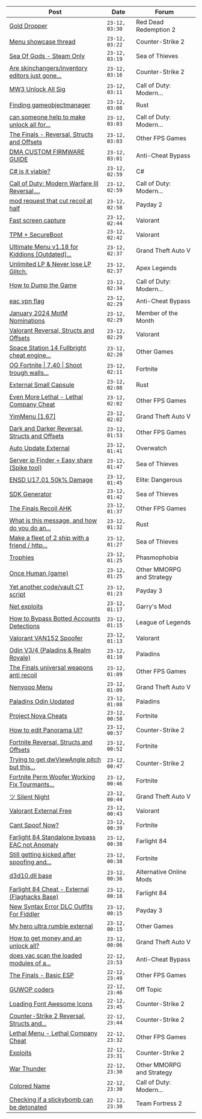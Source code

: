 |Post|Date|Forum|
|----|----|-----|
|[Gold Dropper](https://www.unknowncheats.me/forum/red-dead-redemption-2-a/567212-gold-dropper.html)|`23-12, 03:30`|Red Dead Redemption 2|
|[Menu showcase thread](https://www.unknowncheats.me/forum/counter-strike-2-a/605536-menu-showcase-thread.html)|`23-12, 03:22`|Counter-Strike 2|
|[Sea Of Gods - Steam Only](https://www.unknowncheats.me/forum/sea-of-thieves/614719-sea-gods-steam.html)|`23-12, 03:19`|Sea of Thieves|
|[Are skinchangers/inventory editors just gone...](https://www.unknowncheats.me/forum/counter-strike-2-a/616217-skinchangers-inventory-editors-gone.html)|`23-12, 03:16`|Counter-Strike 2|
|[MW3 Unlock All Sig](https://www.unknowncheats.me/forum/call-of-duty-modern-warfare-iii/613992-mw3-unlock-sig.html)|`23-12, 03:11`|Call of Duty: Modern...|
|[Finding gameobjectmanager](https://www.unknowncheats.me/forum/rust/601075-finding-gameobjectmanager.html)|`23-12, 03:08`|Rust|
|[can someone help to make unlock all for...](https://www.unknowncheats.me/forum/call-of-duty-modern-warfare-iii/616351-help-unlock-mw3-warzone.html)|`23-12, 03:03`|Call of Duty: Modern...|
|[The Finals - Reversal, Structs and Offsets](https://www.unknowncheats.me/forum/other-fps-games/516372-finals-reversal-structs-offsets.html)|`23-12, 03:03`|Other FPS Games|
|[DMA CUSTOM FIRMWARE GUIDE](https://www.unknowncheats.me/forum/anti-cheat-bypass/613135-dma-custom-firmware-guide.html)|`23-12, 03:01`|Anti-Cheat Bypass|
|[C# is it viable?](https://www.unknowncheats.me/forum/c-/616104-viable.html)|`23-12, 02:59`|C#|
|[Call of Duty: Modern Warfare III Reversal,...](https://www.unknowncheats.me/forum/call-of-duty-modern-warfare-iii/605287-call-duty-modern-warfare-iii-reversal-structs-offsets.html)|`23-12, 02:59`|Call of Duty: Modern...|
|[mod request that cut recoil at half](https://www.unknowncheats.me/forum/payday-2-a/616199-mod-request-cut-recoil-half.html)|`23-12, 02:58`|Payday 2|
|[Fast screen capture](https://www.unknowncheats.me/forum/valorant/616349-fast-screen-capture.html)|`23-12, 02:44`|Valorant|
|[TPM + SecureBoot](https://www.unknowncheats.me/forum/valorant/616347-tpm-secureboot.html)|`23-12, 02:42`|Valorant|
|[Ultimate Menu v1.18 for Kiddions \[Outdated\]...](https://www.unknowncheats.me/forum/grand-theft-auto-v/616283-ultimate-menu-v1-18-kiddions-outdated-yimmenu-updated.html)|`23-12, 02:37`|Grand Theft Auto V|
|[Unlimited LP & Never lose LP Glitch.](https://www.unknowncheats.me/forum/apex-legends/610648-unlimited-lp-lose-lp-glitch.html)|`23-12, 02:37`|Apex Legends|
|[How to Dump the Game](https://www.unknowncheats.me/forum/call-of-duty-modern-warfare-iii/616296-dump-game.html)|`23-12, 02:34`|Call of Duty: Modern...|
|[eac vpn flag](https://www.unknowncheats.me/forum/anti-cheat-bypass/616345-eac-vpn-flag.html)|`23-12, 02:29`|Anti-Cheat Bypass|
|[January 2024 MotM Nominations](https://www.unknowncheats.me/forum/member-of-the-month/615798-january-2024-motm-nominations.html)|`23-12, 02:29`|Member of the Month|
|[Valorant Reversal, Structs and Offsets](https://www.unknowncheats.me/forum/valorant/385792-valorant-reversal-structs-offsets.html)|`23-12, 02:29`|Valorant|
|[Space Station 14 Fullbright cheat engine...](https://www.unknowncheats.me/forum/other-games/615067-space-station-14-fullbright-cheat-engine-table.html)|`23-12, 02:20`|Other Games|
|[OG Fortnite \| 7.40 \| Shoot trough walls...](https://www.unknowncheats.me/forum/fortnite/614272-og-fortnite-7-40-shoot-trough-walls-exploit.html)|`23-12, 02:11`|Fortnite|
|[External Small Capsule](https://www.unknowncheats.me/forum/rust/616286-external-capsule.html)|`23-12, 02:08`|Rust|
|[Even More Lethal - Lethal Company Cheat](https://www.unknowncheats.me/forum/other-fps-games/614846-lethal-lethal-company-cheat.html)|`23-12, 02:02`|Other FPS Games|
|[YimMenu \[1.67\]](https://www.unknowncheats.me/forum/grand-theft-auto-v/476972-yimmenu-1-67-a.html)|`23-12, 02:02`|Grand Theft Auto V|
|[Dark and Darker Reversal, Structs and Offsets](https://www.unknowncheats.me/forum/other-fps-games/562724-dark-darker-reversal-structs-offsets.html)|`23-12, 01:53`|Other FPS Games|
|[Auto Update External](https://www.unknowncheats.me/forum/overwatch/614771-auto-update-external.html)|`23-12, 01:41`|Overwatch|
|[Server ip Finder + Easy share (Spike tool)](https://www.unknowncheats.me/forum/sea-of-thieves/616337-server-ip-finder-easy-share-spike-tool.html)|`23-12, 01:47`|Sea of Thieves|
|[ENSD U17.01 50k% Damage](https://www.unknowncheats.me/forum/elite-dangerous/615946-ensd-u17-01-50k-damage.html)|`23-12, 01:45`|Elite: Dangerous|
|[SDK Generator](https://www.unknowncheats.me/forum/sea-of-thieves/615618-sdk-generator.html)|`23-12, 01:42`|Sea of Thieves|
|[The Finals Recoil AHK](https://www.unknowncheats.me/forum/other-fps-games/614453-finals-recoil-ahk.html)|`23-12, 01:37`|Other FPS Games|
|[What is this message, and how do you do an...](https://www.unknowncheats.me/forum/rust/616335-message-infinite-jump.html)|`23-12, 01:32`|Rust|
|[Make a fleet of 2 ship with a friend / http...](https://www.unknowncheats.me/forum/sea-of-thieves/605700-fleet-2-ship-friend-http-api-network-analysis.html)|`23-12, 01:27`|Sea of Thieves|
|[Trophies](https://www.unknowncheats.me/forum/phasmophobia/602385-trophies.html)|`23-12, 01:25`|Phasmophobia|
|[Once Human (game)](https://www.unknowncheats.me/forum/other-mmorpg-and-strategy/614970-human-game.html)|`23-12, 01:25`|Other MMORPG and Strategy|
|[Yet another code/vault CT script](https://www.unknowncheats.me/forum/payday-3-a/614967-code-vault-ct-script.html)|`23-12, 01:23`|Payday 3|
|[Net exploits](https://www.unknowncheats.me/forum/garry-s-mod/615409-net-exploits.html)|`23-12, 01:17`|Garry's Mod|
|[How to Bypass Botted Accounts Detections](https://www.unknowncheats.me/forum/league-of-legends/612915-bypass-botted-accounts-detections.html)|`23-12, 01:15`|League of Legends|
|[Valorant VAN152 Spoofer](https://www.unknowncheats.me/forum/valorant/614831-valorant-van152-spoofer.html)|`23-12, 01:13`|Valorant|
|[Odin V3/4 (Paladins & Realm Royale)](https://www.unknowncheats.me/forum/paladins/576012-odin-v3-4-paladins-realm-royale.html)|`23-12, 01:10`|Paladins|
|[The Finals universal weapons anti recoil](https://www.unknowncheats.me/forum/other-fps-games/615780-finals-universal-weapons-anti-recoil.html)|`23-12, 01:09`|Other FPS Games|
|[Nenyooo Menu](https://www.unknowncheats.me/forum/grand-theft-auto-v/488777-nenyooo-menu.html)|`23-12, 01:09`|Grand Theft Auto V|
|[Paladins Odin Updated](https://www.unknowncheats.me/forum/paladins/515266-paladins-odin-updated.html)|`23-12, 01:08`|Paladins|
|[Project Nova Cheats](https://www.unknowncheats.me/forum/fortnite/608047-project-nova-cheats.html)|`23-12, 00:58`|Fortnite|
|[How to edit Panorama UI?](https://www.unknowncheats.me/forum/counter-strike-2-a/595359-edit-panorama-ui.html)|`23-12, 00:57`|Counter-Strike 2|
|[Fortnite Reversal, Structs and Offsets](https://www.unknowncheats.me/forum/fortnite/235061-fortnite-reversal-structs-offsets.html)|`23-12, 00:52`|Fortnite|
|[Trying to get dwViewAngle pitch but this...](https://www.unknowncheats.me/forum/counter-strike-2-a/616333-trying-dwviewangle-pitch-happens.html)|`23-12, 00:47`|Counter-Strike 2|
|[Fortnite Perm Woofer Working Fix Tourmants...](https://www.unknowncheats.me/forum/fortnite/603652-fortnite-perm-woofer-fix-tourmants-kick.html)|`23-12, 00:46`|Fortnite|
|[ツ Silent Night](https://www.unknowncheats.me/forum/grand-theft-auto-v/604599-silent-night.html)|`23-12, 00:44`|Grand Theft Auto V|
|[Valorant External Free](https://www.unknowncheats.me/forum/valorant/612035-valorant-external-free.html)|`23-12, 00:43`|Valorant|
|[Cant Spoof Now?](https://www.unknowncheats.me/forum/fortnite/615926-cant-spoof.html)|`23-12, 00:39`|Fortnite|
|[Farlight 84 Standalone bypass EAC not Anomaly](https://www.unknowncheats.me/forum/farlight-84-a/616332-farlight-84-standalone-bypass-eac-anomaly.html)|`23-12, 00:38`|Farlight 84|
|[Still getting kicked after spoofing and...](https://www.unknowncheats.me/forum/fortnite/616268-getting-kicked-spoofing-cleaning.html)|`23-12, 00:38`|Fortnite|
|[d3d10.dll base](https://www.unknowncheats.me/forum/alternative-online-mods/616010-d3d10-dll-base.html)|`23-12, 00:36`|Alternative Online Mods|
|[Farlight 84 Cheat - External (Flaghacks Base)](https://www.unknowncheats.me/forum/farlight-84-a/611333-farlight-84-cheat-external-flaghacks-base.html)|`23-12, 00:18`|Farlight 84|
|[New Syntax Error DLC Outfits For Fiddler](https://www.unknowncheats.me/forum/payday-3-a/614829-syntax-error-dlc-outfits-fiddler.html)|`23-12, 00:15`|Payday 3|
|[My hero ultra rumble external](https://www.unknowncheats.me/forum/other-games/605228-hero-ultra-rumble-external.html)|`23-12, 00:15`|Other Games|
|[How to get money and an unlock all?](https://www.unknowncheats.me/forum/grand-theft-auto-v/613970-money-unlock.html)|`23-12, 00:06`|Grand Theft Auto V|
|[does vac scan the loaded modules of a...](https://www.unknowncheats.me/forum/anti-cheat-bypass/616328-vac-scan-loaded-modules-handles-process.html)|`22-12, 23:53`|Anti-Cheat Bypass|
|[The Finals - Basic ESP](https://www.unknowncheats.me/forum/other-fps-games/574812-finals-basic-esp.html)|`22-12, 23:49`|Other FPS Games|
|[GUWOP coders](https://www.unknowncheats.me/forum/off-topic/614870-guwop-coders.html)|`22-12, 23:46`|Off Topic|
|[Loading Font Awesome Icons](https://www.unknowncheats.me/forum/counter-strike-2-a/616125-loading-font-awesome-icons.html)|`22-12, 23:45`|Counter-Strike 2|
|[Counter-Strike 2 Reversal, Structs and...](https://www.unknowncheats.me/forum/counter-strike-2-a/576077-counter-strike-2-reversal-structs-offsets.html)|`22-12, 23:44`|Counter-Strike 2|
|[Lethal Menu - Lethal Company Cheat](https://www.unknowncheats.me/forum/other-fps-games/615575-lethal-menu-lethal-company-cheat.html)|`22-12, 23:32`|Other FPS Games|
|[Exploits](https://www.unknowncheats.me/forum/counter-strike-2-a/616252-exploits.html)|`22-12, 23:31`|Counter-Strike 2|
|[War Thunder](https://www.unknowncheats.me/forum/other-mmorpg-and-strategy/85949-war-thunder.html)|`22-12, 23:30`|Other MMORPG and Strategy|
|[Colored Name](https://www.unknowncheats.me/forum/call-of-duty-modern-warfare-iii/616327-colored-name.html)|`22-12, 23:30`|Call of Duty: Modern...|
|[Checking if a stickybomb can be detonated](https://www.unknowncheats.me/forum/team-fortress-2-a/616243-checking-stickybomb-detonated.html)|`22-12, 23:30`|Team Fortress 2|

